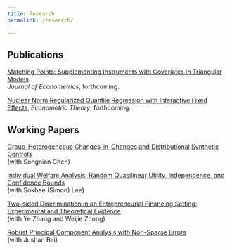 ```yaml
---
title: Research
permalink: /research/

---
```


## Publications

[Matching Points: Supplementing Instruments with Covariates in Triangular Models](https://arxiv.org/abs/1904.01159) <br/>
  *Journal of Econometrics*, forthcoming.<br/>
  
[Nuclear Norm Regularized Quantile Regression with Interactive Fixed Effects](https://doi.org/10.1017/S0266466623000129), *Econometric Theory*, forthcoming.<br/>


## Working Papers

[Group-Heterogeneous Changes-in-Changes and Distributional Synthetic Controls](https://arxiv.org/abs/2307.15313) <br/>
 (with Songnian Chen)  

[Individual Welfare Analysis: Random Quasilinear Utility, Independence, and Confidence Bounds](https://arxiv.org/abs/2304.01921) <br/>
 (with Sokbae (Simon) Lee)  

[Two-sided Discrimination in an Entrepreneurial Financing Setting: Experimental and Theoretical Evidence](https://papers.ssrn.com/sol3/papers.cfm?abstract_id=4065009) <br/>
  (with Ye Zhang and Weijie Zhong)  

[Robust Principal Component Analysis with Non-Sparse Errors](https://arxiv.org/abs/1902.08735)  <br/>
  (with Jushan Bai)  
  







 
